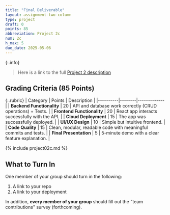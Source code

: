 ```yaml
---
title: "Final Deliverable"
layout: assignment-two-column
type: project
draft: 0
points: 85
abbreviation: Project 2c
num: 2c
h_max: 5
due_date: 2025-05-06
---
```


{:.info}
> Here is a link to the full [Project 2 description](project02)



## Grading Criteria (85 Points)

{:.rubric}
| Category | Points | Description |
|----------|--------|-------------|
| **Backend Functionality** | 20 | API and database work correctly (CRUD operations) + Tests. |
| **Frontend Functionality** | 20 | React app interacts successfully with the API. |
| **Cloud Deployment** | 15 | The app was successfully deployed. |
| **UI/UX Design** | 10 | Simple but intuitive frontend. |
| **Code Quality** | 15 | Clean, modular, readable code with meaningful commits and tests. |
| **Final Presentation** | 5 | 5-minute demo with a clear feature explanation. |

{% include project02c.md %}

## What to Turn In

One member of your group should turn in the following:
1. A link to your repo
2. A link to your deployment

In addition, **every member of your group** should fill out the "team contributions" survey (forthcoming).

